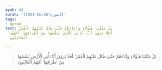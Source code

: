 ```yaml
---
ayah: 44
surah: '[[021-Surah|سورة]]'
tags:
- quran
text: بَلْ مَتَّعْنَا هَـٰؤُلَاءِ وَآبَاءَهُمْ حَتَّىٰ طَالَ عَلَيْهِمُ الْعُمُرُ
  ۗ أَفَلَا يَرَوْنَ أَنَّا نَأْتِي الْأَرْضَ نَنقُصُهَا مِنْ أَطْرَافِهَا ۚ أَفَهُمُ
  الْغَالِبُونَ

---
```

> بَلْ مَتَّعْنَا هَـٰؤُلَاءِ وَآبَاءَهُمْ حَتَّىٰ طَالَ عَلَيْهِمُ الْعُمُرُ ۗ أَفَلَا يَرَوْنَ أَنَّا نَأْتِي الْأَرْضَ نَنقُصُهَا مِنْ أَطْرَافِهَا ۚ أَفَهُمُ الْغَالِبُونَ
